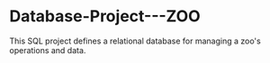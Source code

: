 # Database-Project---ZOO
This SQL project defines a relational database for managing a zoo's operations and data. 

